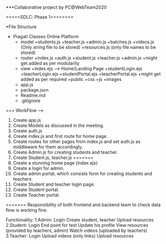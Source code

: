 ***Collaborative project by PC@WebTeam2020

=====SDLC: Phase 1========

*File Structure
+ Pragati Classes Online Platform
	+ model
		+students.js
		+teacher.js
		+admin.js
		+batches.js
		+videos.js (Only string file to be stored)
		+resources.js (only file names to be stored)
	+ router
		+index.js
		+auth.js
		+student.js
		+teacher.js
		+admin.js
		+might get added as per modularity
	+ view
		+index.ejs --> Home/Landing Page
		+studentLogin.ejs
		+teacherLogin.ejs
		+studentPortal.ejs
		+teacherPortal.ejs
		+might get added as per required
	+public
		+css
		+js
		+images
	+ app.js
	+ package.json
	+ Readme.md
	+ .gitignore 


=== WorkFlow --> 

1. Create app.js
2. Create Models as discussed in the meeting.
3. Create auth.js
4. Create index.js and first route for home page.
5. Create routes for other pages from index.js and set auth.js as middleware for them accordingly.
6. Create Admin.js for creating students and teacher.
7. Create Student.js, teacher.js
=======
1. Create a stunning home page (index.ejs)
2. Create a login for admin.
3. Create admin portal, which consists form for creating students and teachers.
4. Create Student and teacher login page.
5. Create Student portal.
6. Create Teacher portal.


=======
Responsibility of both frontend and backend team to check data flow is working fine.


Functionality:
1.Admin:
	Login
	Create student, teacher
	Upload resources
2.Student:
	Login
	End point for test
	Update his profile
	View resources (provided by teachers, admin)
	Watch videos (uploaded by teachers)
3.Teacher:
	Login
	Upload videos (only links)
	Upload resources


	


